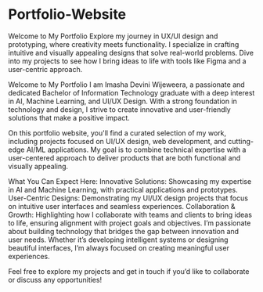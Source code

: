 # Portfolio-Website
Welcome to My Portfolio Explore my journey in UX/UI design and prototyping, where creativity meets functionality. I specialize in crafting intuitive and visually appealing designs that solve real-world problems. Dive into my projects to see how I bring ideas to life with tools like Figma and a user-centric approach.


Welcome to My Portfolio
I am Imasha Devini Wijeweera, a passionate and dedicated Bachelor of Information Technology graduate with a deep interest in AI, Machine Learning, and UI/UX Design. With a strong foundation in technology and design, I strive to create innovative and user-friendly solutions that make a positive impact.

On this portfolio website, you'll find a curated selection of my work, including projects focused on UI/UX design, web development, and cutting-edge AI/ML applications. My goal is to combine technical expertise with a user-centered approach to deliver products that are both functional and visually appealing.

What You Can Expect Here:
Innovative Solutions: Showcasing my expertise in AI and Machine Learning, with practical applications and prototypes.
User-Centric Designs: Demonstrating my UI/UX design projects that focus on intuitive user interfaces and seamless experiences.
Collaboration & Growth: Highlighting how I collaborate with teams and clients to bring ideas to life, ensuring alignment with project goals and objectives.
I’m passionate about building technology that bridges the gap between innovation and user needs. Whether it’s developing intelligent systems or designing beautiful interfaces, I’m always focused on creating meaningful user experiences.

Feel free to explore my projects and get in touch if you’d like to collaborate or discuss any opportunities!
